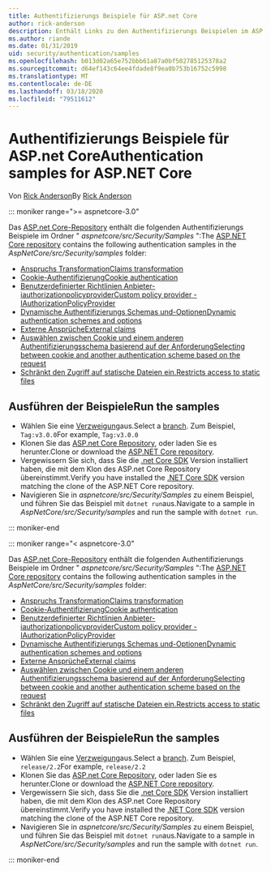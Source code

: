 ```yaml
---
title: Authentifizierungs Beispiele für ASP.net Core
author: rick-anderson
description: Enthält Links zu den Authentifizierungs Beispielen im ASP.net Core Repository.
ms.author: riande
ms.date: 01/31/2019
uid: security/authentication/samples
ms.openlocfilehash: b013d02a65e752bbb61a87a0bf502785125378a2
ms.sourcegitcommit: d64ef143c64ee4fdade8f9ea0b753b16752c5998
ms.translationtype: MT
ms.contentlocale: de-DE
ms.lasthandoff: 03/18/2020
ms.locfileid: "79511612"
---
```

# <a name="authentication-samples-for-aspnet-core"></a><span data-ttu-id="bce91-103">Authentifizierungs Beispiele für ASP.net Core</span><span class="sxs-lookup"><span data-stu-id="bce91-103">Authentication samples for ASP.NET Core</span></span>

<span data-ttu-id="bce91-104">Von [Rick Anderson](https://twitter.com/RickAndMSFT)</span><span class="sxs-lookup"><span data-stu-id="bce91-104">By [Rick Anderson](https://twitter.com/RickAndMSFT)</span></span>

::: moniker range=">= aspnetcore-3.0"

<span data-ttu-id="bce91-105">Das [ASP.net Core-Repository](https://github.com/dotnet/AspNetCore) enthält die folgenden Authentifizierungs Beispiele im Ordner " *aspnetcore/src/Security/Samples* ":</span><span class="sxs-lookup"><span data-stu-id="bce91-105">The [ASP.NET Core repository](https://github.com/dotnet/AspNetCore) contains the following authentication samples in the *AspNetCore/src/Security/samples* folder:</span></span>

* [<span data-ttu-id="bce91-106">Anspruchs Transformation</span><span class="sxs-lookup"><span data-stu-id="bce91-106">Claims transformation</span></span>](https://github.com/dotnet/AspNetCore/tree/release/3.0/src/Security/samples/ClaimsTransformation)
* [<span data-ttu-id="bce91-107">Cookie-Authentifizierung</span><span class="sxs-lookup"><span data-stu-id="bce91-107">Cookie authentication</span></span>](https://github.com/dotnet/AspNetCore/tree/release/3.0/src/Security/samples/Cookies)
* [<span data-ttu-id="bce91-108">Benutzerdefinierter Richtlinien Anbieter-iauthorizationpolicyprovider</span><span class="sxs-lookup"><span data-stu-id="bce91-108">Custom policy provider - IAuthorizationPolicyProvider</span></span>](https://github.com/dotnet/AspNetCore/tree/release/3.0/src/Security/samples/CustomPolicyProvider)
* [<span data-ttu-id="bce91-109">Dynamische Authentifizierungs Schemas und-Optionen</span><span class="sxs-lookup"><span data-stu-id="bce91-109">Dynamic authentication schemes and options</span></span>](https://github.com/dotnet/AspNetCore/tree/release/3.0/src/Security/samples/DynamicSchemes)
* [<span data-ttu-id="bce91-110">Externe Ansprüche</span><span class="sxs-lookup"><span data-stu-id="bce91-110">External claims</span></span>](https://github.com/dotnet/AspNetCore/tree/release/3.0/src/Security/samples/Identity.ExternalClaims)
* [<span data-ttu-id="bce91-111">Auswählen zwischen Cookie und einem anderen Authentifizierungsschema basierend auf der Anforderung</span><span class="sxs-lookup"><span data-stu-id="bce91-111">Selecting between cookie and another authentication scheme based on the request</span></span>](https://github.com/dotnet/AspNetCore/tree/release/3.0/src/Security/samples/PathSchemeSelection)
* [<span data-ttu-id="bce91-112">Schränkt den Zugriff auf statische Dateien ein.</span><span class="sxs-lookup"><span data-stu-id="bce91-112">Restricts access to static files</span></span>](https://github.com/dotnet/AspNetCore/tree/release/3.0/src/Security/samples/StaticFilesAuth)

## <a name="run-the-samples"></a><span data-ttu-id="bce91-113">Ausführen der Beispiele</span><span class="sxs-lookup"><span data-stu-id="bce91-113">Run the samples</span></span>

* <span data-ttu-id="bce91-114">Wählen Sie eine [Verzweigung](https://github.com/dotnet/AspNetCore)aus.</span><span class="sxs-lookup"><span data-stu-id="bce91-114">Select a [branch](https://github.com/dotnet/AspNetCore).</span></span> <span data-ttu-id="bce91-115">Zum Beispiel, `Tag:v3.0.0`</span><span class="sxs-lookup"><span data-stu-id="bce91-115">For example, `Tag:v3.0.0`</span></span>
* <span data-ttu-id="bce91-116">Klonen Sie das [ASP.net Core Repository](https://github.com/dotnet/AspNetCore), oder laden Sie es herunter.</span><span class="sxs-lookup"><span data-stu-id="bce91-116">Clone or download the [ASP.NET Core repository](https://github.com/dotnet/AspNetCore).</span></span>
* <span data-ttu-id="bce91-117">Vergewissern Sie sich, dass Sie die [.net Core SDK](https://dotnet.microsoft.com/download/dotnet-core) Version installiert haben, die mit dem Klon des ASP.net Core Repository übereinstimmt.</span><span class="sxs-lookup"><span data-stu-id="bce91-117">Verify you have installed the [.NET Core SDK](https://dotnet.microsoft.com/download/dotnet-core) version matching the clone of the ASP.NET Core repository.</span></span>
* <span data-ttu-id="bce91-118">Navigieren Sie in *aspnetcore/src/Security/Samples* zu einem Beispiel, und führen Sie das Beispiel mit `dotnet run`aus.</span><span class="sxs-lookup"><span data-stu-id="bce91-118">Navigate to a sample in *AspNetCore/src/Security/samples* and run the sample with `dotnet run`.</span></span>

::: moniker-end

::: moniker range="< aspnetcore-3.0"

<span data-ttu-id="bce91-119">Das [ASP.net Core-Repository](https://github.com/dotnet/AspNetCore) enthält die folgenden Authentifizierungs Beispiele im Ordner " *aspnetcore/src/Security/Samples* ":</span><span class="sxs-lookup"><span data-stu-id="bce91-119">The [ASP.NET Core repository](https://github.com/dotnet/AspNetCore) contains the following authentication samples in the *AspNetCore/src/Security/samples* folder:</span></span>

* [<span data-ttu-id="bce91-120">Anspruchs Transformation</span><span class="sxs-lookup"><span data-stu-id="bce91-120">Claims transformation</span></span>](https://github.com/dotnet/AspNetCore/tree/release/2.2/src/Security/samples/ClaimsTransformation)
* [<span data-ttu-id="bce91-121">Cookie-Authentifizierung</span><span class="sxs-lookup"><span data-stu-id="bce91-121">Cookie authentication</span></span>](https://github.com/dotnet/AspNetCore/tree/release/2.2/src/Security/samples/Cookies)
* [<span data-ttu-id="bce91-122">Benutzerdefinierter Richtlinien Anbieter-iauthorizationpolicyprovider</span><span class="sxs-lookup"><span data-stu-id="bce91-122">Custom policy provider - IAuthorizationPolicyProvider</span></span>](https://github.com/dotnet/AspNetCore/tree/release/2.2/src/Security/samples/CustomPolicyProvider)
* [<span data-ttu-id="bce91-123">Dynamische Authentifizierungs Schemas und-Optionen</span><span class="sxs-lookup"><span data-stu-id="bce91-123">Dynamic authentication schemes and options</span></span>](https://github.com/dotnet/AspNetCore/tree/release/2.2/src/Security/samples/DynamicSchemes)
* [<span data-ttu-id="bce91-124">Externe Ansprüche</span><span class="sxs-lookup"><span data-stu-id="bce91-124">External claims</span></span>](https://github.com/dotnet/AspNetCore/tree/release/2.2/src/Security/samples/Identity.ExternalClaims)
* [<span data-ttu-id="bce91-125">Auswählen zwischen Cookie und einem anderen Authentifizierungsschema basierend auf der Anforderung</span><span class="sxs-lookup"><span data-stu-id="bce91-125">Selecting between cookie and another authentication scheme based on the request</span></span>](https://github.com/dotnet/AspNetCore/tree/release/2.2/src/Security/samples/PathSchemeSelection)
* [<span data-ttu-id="bce91-126">Schränkt den Zugriff auf statische Dateien ein.</span><span class="sxs-lookup"><span data-stu-id="bce91-126">Restricts access to static files</span></span>](https://github.com/dotnet/AspNetCore/tree/release/2.2/src/Security/samples/StaticFilesAuth)

## <a name="run-the-samples"></a><span data-ttu-id="bce91-127">Ausführen der Beispiele</span><span class="sxs-lookup"><span data-stu-id="bce91-127">Run the samples</span></span>

* <span data-ttu-id="bce91-128">Wählen Sie eine [Verzweigung](https://github.com/dotnet/AspNetCore)aus.</span><span class="sxs-lookup"><span data-stu-id="bce91-128">Select a [branch](https://github.com/dotnet/AspNetCore).</span></span> <span data-ttu-id="bce91-129">Zum Beispiel, `release/2.2`</span><span class="sxs-lookup"><span data-stu-id="bce91-129">For example, `release/2.2`</span></span>
* <span data-ttu-id="bce91-130">Klonen Sie das [ASP.net Core Repository](https://github.com/dotnet/AspNetCore), oder laden Sie es herunter.</span><span class="sxs-lookup"><span data-stu-id="bce91-130">Clone or download the [ASP.NET Core repository](https://github.com/dotnet/AspNetCore).</span></span>
* <span data-ttu-id="bce91-131">Vergewissern Sie sich, dass Sie die [.net Core SDK](https://dotnet.microsoft.com/download/dotnet-core) Version installiert haben, die mit dem Klon des ASP.net Core Repository übereinstimmt.</span><span class="sxs-lookup"><span data-stu-id="bce91-131">Verify you have installed the [.NET Core SDK](https://dotnet.microsoft.com/download/dotnet-core) version matching the clone of the ASP.NET Core repository.</span></span>
* <span data-ttu-id="bce91-132">Navigieren Sie in *aspnetcore/src/Security/Samples* zu einem Beispiel, und führen Sie das Beispiel mit `dotnet run`aus.</span><span class="sxs-lookup"><span data-stu-id="bce91-132">Navigate to a sample in *AspNetCore/src/Security/samples* and run the sample with `dotnet run`.</span></span>

::: moniker-end
